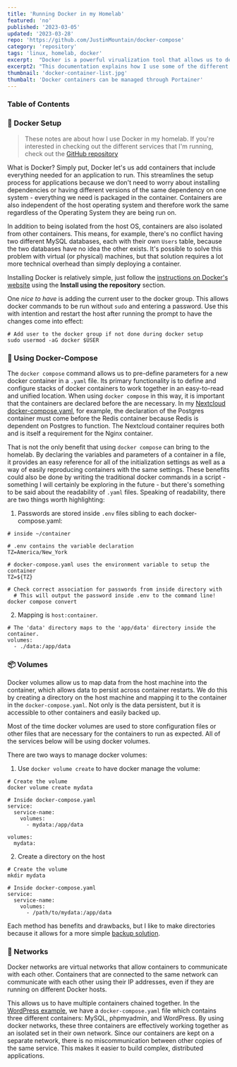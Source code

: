 ```yaml
---
title: 'Running Docker in my Homelab'
featured: 'no'
published: '2023-03-05'
updated: '2023-03-28'
repo: 'https://github.com/JustinMountain/docker-compose'
category: 'repository'
tags: 'linux, homelab, docker'
excerpt:  "Docker is a powerful virualization tool that allows us to deploy containerized applications. Application dependencies are part of the container rather than the host operating system, making containerized applications easily reproducible and independent from one another."
excerpt2: "This documentation explains how I use some of the different features and capabilities of Docker in my homelab. If you're interested in checking out the different services that I'm running, check out the GitHub repository."
thumbnail: 'docker-container-list.jpg'
thumbalt: 'Docker containers can be managed through Portainer'
---
```


### Table of Contents

### 🐋 Docker Setup

> These notes are about how I use Docker in my homelab. If you're interested in checking out the different services that I'm running, check out the [GitHub repository](https://github.com/JustinMountain/docker-compose)

What is Docker? Simply put, Docker let's us add containers that include everything needed for an application to run. This streamlines the setup process for applications because we don't need to worry about installing dependencies or having different versions of the same dependency on one system - everything we need is packaged in the container. Containers are also independent of the host operating system and therefore work the same regardless of the Operating System they are being run on. 

In addition to being isolated from the host OS, containers are also isolated from other containers. This means, for example, there's no conflict having two different MySQL databases, each with their own `Users` table, because the two databases have no idea the other exists. It's possible to solve this problem with virtual (or physical) machines, but that solution requires a lot more technical overhead than simply deploying a container.

Installing Docker is relatively simple, just follow the [instructions on Docker's website](https://docs.docker.com/engine/install/ubuntu/) using the **Install using the repository** section. 

One *nice to have* is adding the current user to the docker group. This allows docker commands to be run without `sudo` and entering a password. Use this with intention and restart the host after running the prompt to have the changes come into effect:

```
# Add user to the docker group if not done during docker setup
sudo usermod -aG docker $USER
```

### 📝 Using Docker-Compose

The `docker compose` command allows us to pre-define parameters for a new docker container in a `.yaml` file. Its primary functionality is to define and configure stacks of docker containers to work together in an easy-to-read and unified location. When using `docker compose` in this way, it is important that the containers are declared before the are necessary. In my [Nextcloud docker-compose.yaml](https://github.com/JustinMountain/docker-compose/blob/main/Nextcloud/docker-compose.yaml), for example, the declaration of the Postgres container must come before the Redis container because Redis is dependent on Postgres to function. The Nextcloud container requires both and is itself a requirement for the Nginx container.

That is not the only benefit that using `docker compose` can bring to the homelab. By declaring the variables and parameters of a container in a file, it provides an easy reference for all of the initialization settings as well as a way of easily reproducing containers with the same settings. These benefits could also be done by writing the traditional docker commands in a script - something I will certainly be exploring in the future - but there's something to be said about the readability of `.yaml` files. Speaking of readability, there are two things worth highlighting:

1. Passwords are stored inside `.env` files sibling to each docker-compose.yaml:

```
# inside ~/container

# .env contains the variable declaration 
TZ=America/New_York

# docker-compose.yaml uses the environment variable to setup the container
TZ=${TZ}

# Check correct association for passwords from inside directory with
  # This will output the password inside .env to the command line!
docker compose convert
```

2. Mapping is `host:container`.

```
# The 'data' directory maps to the 'app/data' directory inside the container.
volumes:
  - ./data:/app/data
```

### 📦 Volumes

Docker volumes allow us to map data from the host machine into the container, which allows data to persist across container restarts. We do this by creating a directory on the host machine and mapping it to the container in the `docker-compose.yaml`. Not only is the data persistent, but it is accessible to other containers and easily backed up. 

Most of the time docker volumes are used to store configuration files or other files that are necessary for the containers to run as expected. All of the services below will be using docker volumes.

There are two ways to manage docker volumes: 

1. Use `docker volume create` to have docker manage the volume:

```
# Create the volume
docker volume create mydata

# Inside docker-compose.yaml
service:
  service-name:
    volumes:
      - mydata:/app/data

volumes:
  mydata:
```

2. Create a directory on the host

```
# Create the volume
mkdir mydata

# Inside docker-compose.yaml
service:
  service-name:
    volumes:
      - /path/to/mydata:/app/data
```

Each method has benefits and drawbacks, but I like to make directories because it allows for a more simple [backup solution](/projects/storage-and-backup).

### 📶 Networks

Docker networks are virtual networks that allow containers to communicate with each other. Containers that are connected to the same network can communicate with each other using their IP addresses, even if they are running on different Docker hosts.

This allows us to have multiple containers chained together. In the [WordPress example](https://github.com/JustinMountain/docker-compose/blob/main/Wordpress/docker-compose.yaml), we have a `docker-compose.yaml` file which contains three different containers: MySQL, phpmyadmin, and WordPress. By using docker networks, these three containers are effectively working together as an isolated set in their own network. Since our containers are kept on a separate network, there is no miscommunication between other copies of the same service. This makes it easier to build complex, distributed applications.
